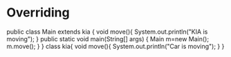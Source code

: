 # Overriding
public class Main extends kia
{
void move(){
System.out.println(&quot;KIA is moving&quot;);
}
public static void main(String[] args) {
Main m=new Main();
m.move();
}
}
class kia{
void move(){
System.out.println(&quot;Car is moving&quot;);
}
}
